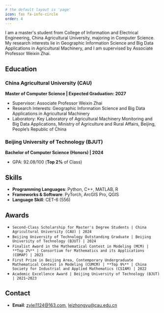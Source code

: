 ```yaml
---
# the default layout is 'page'
icon: fas fa-info-circle
order: 4
---
```


I am a master's student from College of Information and Electrical Engineering, China Agricultural University, majoring in Computer Science. My research interests lie in Geographic Information Science and Big Data Applications in Agricultural Machinery, and I am supervised by Associate Professor Weixin Zhai.
   

## Education  

### China Agricultural University (CAU)
**Master of Computer Science | Expected Graduation: 2027**  
- Supervisor: Associate Professor Weixin Zhai
- Research Interests: Geographic Information Science and Big Data Applications in Agricultural Machinery
- Laboratory: Key Laboratory of Agricultural Machinery Monitoring and Big Data Applications, Ministry of Agriculture and Rural Affairs, Beijing, People’s Republic of China

### Beijing University of Technology (BJUT)
**Bachelor of Computer Science (Honors) | 2024**  
- GPA: 92.08/100 (**Top 2%** of Class)  


## Skills  

- **Programming Languages**: Python, C++, MATLAB, R  
- **Frameworks & Software**: PyTorch, ArcGIS Pro, QGIS
- **Language Skill**: CET-6 (556)
  

## Awards 

- ``Second-Class Scholarship for Master's Degree Students | China Agricultural University (CAU) | 2024``
- ``Beijing University of Technology Outstanding Graduate | Beijing University of Technology (BJUT) | 2024``
- ``Finalist Award in the Mathematical Contest in Modeling (MCM) | **Top 2%** | Consortium for Mathematics and its Applications (COMAP) | 2023``
- ``First Prize in Beijing Area, Contemporary Undergraduate Mathematical Contest in Modeling (CUMCM) | **Top 9%** | China Society for Industrial and Applied Mathematics (CSIAM) | 2022``
- ``Academic Excellence Award | Beijing University of Technology (BJUT) | 2021~2023``


## Contact  

- **Email**: zylei1124@163.com, leizhongyu@cau.edu.cn




